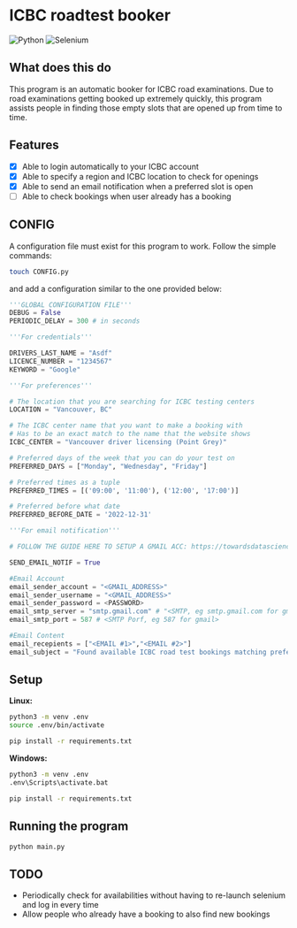 # ICBC roadtest booker

![Python](https://img.shields.io/badge/python-3670A0?style=for-the-badge&logo=python&logoColor=ffdd54)
![Selenium](https://img.shields.io/badge/Selenium-43B02A?style=for-the-badge&logo=Selenium&logoColor=white)

## What does this do

This program is an automatic booker for ICBC road examinations. Due to road examinations getting booked up extremely quickly, this program assists people in finding those empty slots that are opened up from time to time.

## Features

- [x] Able to login automatically to your ICBC account
- [x] Able to specify a region and ICBC location to check for openings
- [x] Able to send an email notification when a preferred slot is open
- [ ] Able to check bookings when user already has a booking

## CONFIG

A configuration file must exist for this program to work. Follow the simple commands:

```sh
touch CONFIG.py
```

and add a configuration similar to the one provided below:

```py
'''GLOBAL CONFIGURATION FILE'''
DEBUG = False
PERIODIC_DELAY = 300 # in seconds

'''For credentials'''

DRIVERS_LAST_NAME = "Asdf"
LICENCE_NUMBER = "1234567"
KEYWORD = "Google"

'''For preferences'''

# The location that you are searching for ICBC testing centers
LOCATION = "Vancouver, BC"

# The ICBC center name that you want to make a booking with
# Has to be an exact match to the name that the website shows
ICBC_CENTER = "Vancouver driver licensing (Point Grey)"

# Preferred days of the week that you can do your test on
PREFERRED_DAYS = ["Monday", "Wednesday", "Friday"]

# Preferred times as a tuple
PREFERRED_TIMES = [('09:00', '11:00'), ('12:00', '17:00')]

# Preferred before what date
PREFERRED_BEFORE_DATE = '2022-12-31'

'''For email notification'''

# FOLLOW THE GUIDE HERE TO SETUP A GMAIL ACC: https://towardsdatascience.com/e-mails-notification-bot-with-python-4efa227278fb

SEND_EMAIL_NOTIF = True

#Email Account
email_sender_account = "<GMAIL_ADDRESS>"
email_sender_username = "<GMAIL_ADDRESS>"
email_sender_password = <PASSWORD>
email_smtp_server = "smtp.gmail.com" # "<SMTP, eg smtp.gmail.com for gmail>"
email_smtp_port = 587 # <SMTP Porf, eg 587 for gmail>

#Email Content
email_recepients = ["<EMAIL #1>","<EMAIL #2>"]
email_subject = "Found available ICBC road test bookings matching preferences!"
```

## Setup

**Linux:**

```sh
python3 -m venv .env
source .env/bin/activate

pip install -r requirements.txt
```

**Windows:**

```sh
python3 -m venv .env
.env\Scripts\activate.bat

pip install -r requirements.txt
```

## Running the program

```sh
python main.py
```

## TODO

- Periodically check for availabilities without having to re-launch selenium and log in every time
- Allow people who already have a booking to also find new bookings
